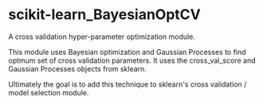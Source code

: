 scikit-learn_BayesianOptCV
==========================

A cross validation hyper-parameter optimization module.

This module uses Bayesian optimization and Gaussian Processes 
to find optmum set of cross validation parameters. It uses the
cross_val_score and Gaussian Processes objects from sklearn.

Ultimately the goal is to add this technique to sklearn's
cross validation / model selection module.
